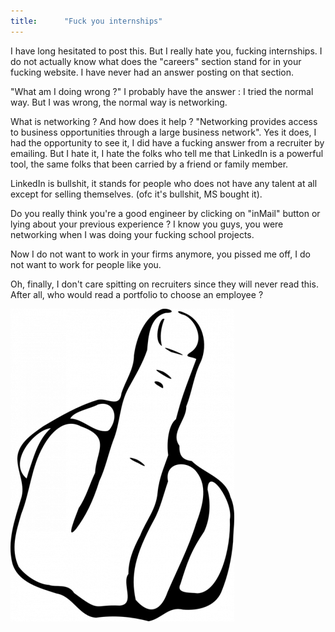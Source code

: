 ```yaml
---
title:      "Fuck you internships"
---
```


I have long hesitated to post this. But I really hate you, fucking internships.
I do not actually know what does the "careers" section stand for in your fucking website.
I have never had an answer posting on that section.

"What am I doing wrong ?"
I probably have the answer : I tried the normal way. But I was wrong, the normal way is networking.

What is networking ? And how does it help ?
"Networking provides access to business opportunities through a large business network".
Yes it does, I had the opportunity to see it, I did have a fucking answer from a recruiter by emailing.
But I hate it, I hate the folks who tell me that LinkedIn is a powerful tool, the same folks that been carried by
a friend or family member.

LinkedIn is bullshit, it stands for people who does not have any talent at all except for selling themselves.
(ofc it's bullshit, MS bought it).

Do you really think you're a good engineer by clicking on "inMail" button or lying about your previous experience ?
I know you guys, you were networking when I was doing your fucking school projects.

Now I do not want to work in your firms anymore, you pissed me off, I do not want to work for people like you.

Oh, finally, I don't care spitting on recruiters since they will never read this. After all, who would read a portfolio to 
choose an employee ?

![Hey you !](./assets/doigt.png)
